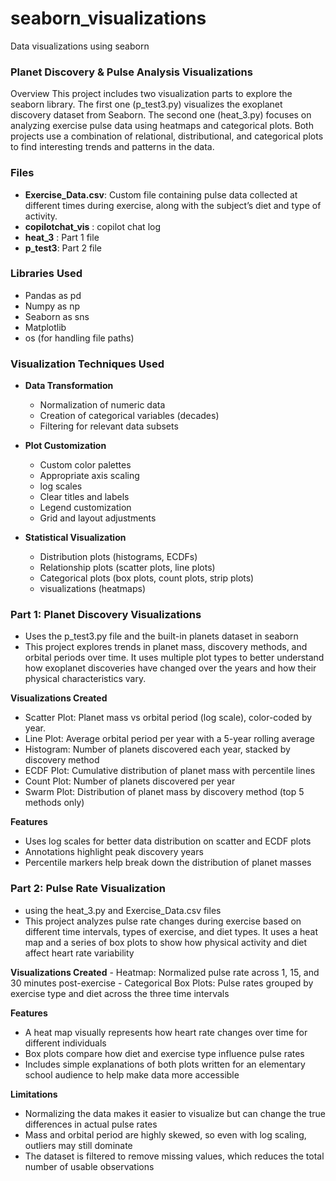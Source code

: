 # seaborn_visualizations
Data visualizations using seaborn 


### Planet Discovery & Pulse Analysis Visualizations
Overview
This project includes two visualization parts to explore the seaborn library. The first one (p_test3.py) visualizes the exoplanet discovery dataset from Seaborn. The second one (heat_3.py) focuses on analyzing exercise pulse data using heatmaps and categorical plots. Both projects use a combination of relational, distributional, and categorical plots to find interesting trends and patterns in the data.

### Files 
- **Exercise_Data.csv**: Custom file containing pulse data collected at different times during exercise, along with the subject’s diet and type of activity.
- **copilotchat_vis** : copilot chat log
- **heat_3** : Part 1 file 
- **p_test3**: Part 2 file 

### Libraries Used
- Pandas as pd
- Numpy as np
- Seaborn as sns
- Matplotlib
- os (for handling file paths)

### Visualization Techniques Used

- **Data Transformation**
  - Normalization of numeric data
  - Creation of categorical variables (decades)
  - Filtering for relevant data subsets
  
- **Plot Customization**
  - Custom color palettes
  - Appropriate axis scaling
  - log scales 
  - Clear titles and labels
  - Legend customization
  - Grid and layout adjustments
  
- **Statistical Visualization**
  - Distribution plots (histograms, ECDFs)
  - Relationship plots (scatter plots, line plots)
  - Categorical plots (box plots, count plots, strip plots)
  -  visualizations (heatmaps)


### Part 1: Planet Discovery Visualizations 
- Uses the p_test3.py file and the built-in planets dataset in seaborn 
- This project explores trends in planet mass, discovery methods, and orbital periods over time. It uses multiple plot types to better understand how exoplanet discoveries have changed over the years and how their physical characteristics vary.

**Visualizations Created**
- Scatter Plot: Planet mass vs orbital period (log scale), color-coded by year.
- Line Plot: Average orbital period per year with a 5-year rolling average
- Histogram: Number of planets discovered each year, stacked by discovery method
- ECDF Plot: Cumulative distribution of planet mass with percentile lines
- Count Plot: Number of planets discovered per year
- Swarm Plot: Distribution of planet mass by discovery method (top 5 methods only)

**Features**
- Uses log scales for better data distribution on scatter and ECDF plots
- Annotations highlight peak discovery years
- Percentile markers help break down the distribution of planet masses

### Part 2: Pulse Rate Visualization 
- using the heat_3.py and Exercise_Data.csv files 
- This project analyzes pulse rate changes during exercise based on different time intervals, types of exercise, and diet types. It uses a heat map and a series of box plots to show how physical activity and diet affect heart rate variability

**Visualizations Created**
    - Heatmap: Normalized pulse rate across 1, 15, and 30 minutes post-exercise
    -  Categorical Box Plots: Pulse rates grouped by exercise type and diet across the three time intervals

**Features**
  - A heat map visually represents how heart rate changes over time for different individuals
  - Box plots compare how diet and exercise type influence pulse rates
  - Includes simple explanations of both plots written for an elementary school audience to help make data more accessible

**Limitations**
- Normalizing the data makes it easier to visualize but can change the true differences in actual pulse rates
- Mass and orbital period are highly skewed, so even with log scaling, outliers may still dominate
- The dataset is filtered to remove missing values, which reduces the total number of usable observations



